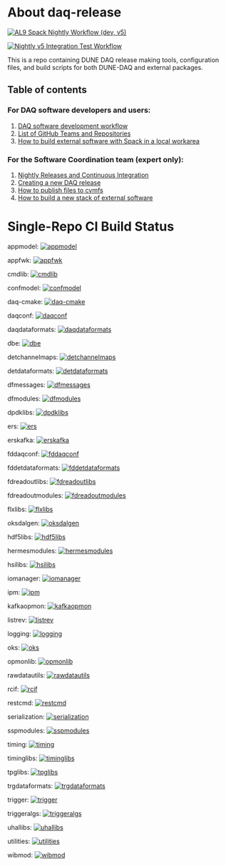 # About daq-release

[![AL9 Spack Nightly Workflow (dev, v5) ](https://github.com/DUNE-DAQ/daq-release/actions/workflows/build-nightly-release-alma9.yml/badge.svg)](https://github.com/DUNE-DAQ/daq-release/actions/workflows/build-nightly-release-alma9.yml)

[![Nightly v5 Integration Test Workflow](https://github.com/DUNE-DAQ/daq-release/actions/workflows/nightly-v5-integtest.yml/badge.svg)](https://github.com/DUNE-DAQ/daq-release/actions/workflows/nightly-v5-integtest.yml)

This is a repo containing DUNE DAQ release making tools, configuration files, and build scripts for both DUNE-DAQ and external packages. 

## Table of contents

### For DAQ software developers and users:
1. [DAQ software development workflow](development_workflow_gitflow.md)
2. [List of GitHub Teams and Repositories](team_repos.md)
3. [How to build external software with Spack in a local workarea](Build-external-packages-with-spack-in-a-work-area.md)

### For the Software Coordination team (expert only):

1. [Nightly Releases and Continuous Integration](ci_github_action.md)
2. [Creating a new DAQ release](create_release_spack.md)
3. [How to publish files to cvmfs](publish_to_cvmfs.md)
4. [How to build a new stack of external software](Build-new-external-software-stack.md)

# Single-Repo CI Build Status

appmodel: [![appmodel](https://github.com/DUNE-DAQ/appmodel/actions/workflows/dunedaq-develop-cpp-ci.yml/badge.svg)](https://github.com/DUNE-DAQ/appmodel/actions/workflows/dunedaq-develop-cpp-ci.yml)

appfwk: [![appfwk](https://github.com/DUNE-DAQ/appfwk/actions/workflows/dunedaq-develop-cpp-ci.yml/badge.svg)](https://github.com/DUNE-DAQ/appfwk/actions/workflows/dunedaq-develop-cpp-ci.yml)

cmdlib: [![cmdlib](https://github.com/DUNE-DAQ/cmdlib/actions/workflows/dunedaq-develop-cpp-ci.yml/badge.svg)](https://github.com/DUNE-DAQ/cmdlib/actions/workflows/dunedaq-develop-cpp-ci.yml)

confmodel: [![confmodel](https://github.com/DUNE-DAQ/confmodel/actions/workflows/dunedaq-develop-cpp-ci.yml/badge.svg)](https://github.com/DUNE-DAQ/confmodel/actions/workflows/dunedaq-develop-cpp-ci.yml)

daq-cmake: [![daq-cmake](https://github.com/DUNE-DAQ/daq-cmake/actions/workflows/dunedaq-develop-cpp-ci.yml/badge.svg)](https://github.com/DUNE-DAQ/daq-cmake/actions/workflows/dunedaq-develop-cpp-ci.yml)

daqconf: [![daqconf](https://github.com/DUNE-DAQ/daqconf/actions/workflows/dunedaq-develop-cpp-ci.yml/badge.svg)](https://github.com/DUNE-DAQ/daqconf/actions/workflows/dunedaq-develop-cpp-ci.yml)

daqdataformats: [![daqdataformats](https://github.com/DUNE-DAQ/daqdataformats/actions/workflows/dunedaq-develop-cpp-ci.yml/badge.svg)](https://github.com/DUNE-DAQ/daqdataformats/actions/workflows/dunedaq-develop-cpp-ci.yml)

dbe: [![dbe](https://github.com/DUNE-DAQ/dbe/actions/workflows/dunedaq-develop-cpp-ci.yml/badge.svg)](https://github.com/DUNE-DAQ/dbe/actions/workflows/dunedaq-develop-cpp-ci.yml)

detchannelmaps: [![detchannelmaps](https://github.com/DUNE-DAQ/detchannelmaps/actions/workflows/dunedaq-develop-cpp-ci.yml/badge.svg)](https://github.com/DUNE-DAQ/detchannelmaps/actions/workflows/dunedaq-develop-cpp-ci.yml)

detdataformats: [![detdataformats](https://github.com/DUNE-DAQ/detdataformats/actions/workflows/dunedaq-develop-cpp-ci.yml/badge.svg)](https://github.com/DUNE-DAQ/detdataformats/actions/workflows/dunedaq-develop-cpp-ci.yml)

dfmessages: [![dfmessages](https://github.com/DUNE-DAQ/dfmessages/actions/workflows/dunedaq-develop-cpp-ci.yml/badge.svg)](https://github.com/DUNE-DAQ/dfmessages/actions/workflows/dunedaq-develop-cpp-ci.yml)

dfmodules: [![dfmodules](https://github.com/DUNE-DAQ/dfmodules/actions/workflows/dunedaq-develop-cpp-ci.yml/badge.svg)](https://github.com/DUNE-DAQ/dfmodules/actions/workflows/dunedaq-develop-cpp-ci.yml)

dpdklibs: [![dpdklibs](https://github.com/DUNE-DAQ/dpdklibs/actions/workflows/dunedaq-develop-cpp-ci.yml/badge.svg)](https://github.com/DUNE-DAQ/dpdklibs/actions/workflows/dunedaq-develop-cpp-ci.yml)

ers: [![ers](https://github.com/DUNE-DAQ/ers/actions/workflows/dunedaq-develop-cpp-ci.yml/badge.svg)](https://github.com/DUNE-DAQ/ers/actions/workflows/dunedaq-develop-cpp-ci.yml)

erskafka: [![erskafka](https://github.com/DUNE-DAQ/erskafka/actions/workflows/dunedaq-develop-cpp-ci.yml/badge.svg)](https://github.com/DUNE-DAQ/erskafka/actions/workflows/dunedaq-develop-cpp-ci.yml)

fddaqconf: [![fddaqconf](https://github.com/DUNE-DAQ/fddaqconf/actions/workflows/dunedaq-develop-cpp-ci.yml/badge.svg)](https://github.com/DUNE-DAQ/fddaqconf/actions/workflows/dunedaq-develop-cpp-ci.yml)

fddetdataformats: [![fddetdataformats](https://github.com/DUNE-DAQ/fddetdataformats/actions/workflows/dunedaq-develop-cpp-ci.yml/badge.svg)](https://github.com/DUNE-DAQ/fddetdataformats/actions/workflows/dunedaq-develop-cpp-ci.yml)

fdreadoutlibs: [![fdreadoutlibs](https://github.com/DUNE-DAQ/fdreadoutlibs/actions/workflows/dunedaq-develop-cpp-ci.yml/badge.svg)](https://github.com/DUNE-DAQ/fdreadoutlibs/actions/workflows/dunedaq-develop-cpp-ci.yml)

fdreadoutmodules: [![fdreadoutmodules](https://github.com/DUNE-DAQ/fdreadoutmodules/actions/workflows/dunedaq-develop-cpp-ci.yml/badge.svg)](https://github.com/DUNE-DAQ/fdreadoutmodules/actions/workflows/dunedaq-develop-cpp-ci.yml)

flxlibs: [![flxlibs](https://github.com/DUNE-DAQ/flxlibs/actions/workflows/dunedaq-develop-cpp-ci.yml/badge.svg)](https://github.com/DUNE-DAQ/flxlibs/actions/workflows/dunedaq-develop-cpp-ci.yml)

oksdalgen: [![oksdalgen](https://github.com/DUNE-DAQ/oksdalgen/actions/workflows/dunedaq-develop-cpp-ci.yml/badge.svg)](https://github.com/DUNE-DAQ/oksdalgen/actions/workflows/dunedaq-develop-cpp-ci.yml)

hdf5libs: [![hdf5libs](https://github.com/DUNE-DAQ/hdf5libs/actions/workflows/dunedaq-develop-cpp-ci.yml/badge.svg)](https://github.com/DUNE-DAQ/hdf5libs/actions/workflows/dunedaq-develop-cpp-ci.yml)

hermesmodules: [![hermesmodules](https://github.com/DUNE-DAQ/hermesmodules/actions/workflows/dunedaq-develop-cpp-ci.yml/badge.svg)](https://github.com/DUNE-DAQ/hermesmodules/actions/workflows/dunedaq-develop-cpp-ci.yml)

hsilibs: [![hsilibs](https://github.com/DUNE-DAQ/hsilibs/actions/workflows/dunedaq-develop-cpp-ci.yml/badge.svg)](https://github.com/DUNE-DAQ/hsilibs/actions/workflows/dunedaq-develop-cpp-ci.yml)

iomanager: [![iomanager](https://github.com/DUNE-DAQ/iomanager/actions/workflows/dunedaq-develop-cpp-ci.yml/badge.svg)](https://github.com/DUNE-DAQ/iomanager/actions/workflows/dunedaq-develop-cpp-ci.yml)

ipm: [![ipm](https://github.com/DUNE-DAQ/ipm/actions/workflows/dunedaq-develop-cpp-ci.yml/badge.svg)](https://github.com/DUNE-DAQ/ipm/actions/workflows/dunedaq-develop-cpp-ci.yml)

kafkaopmon: [![kafkaopmon](https://github.com/DUNE-DAQ/kafkaopmon/actions/workflows/dunedaq-develop-cpp-ci.yml/badge.svg)](https://github.com/DUNE-DAQ/kafkaopmon/actions/workflows/dunedaq-develop-cpp-ci.yml)

listrev: [![listrev](https://github.com/DUNE-DAQ/listrev/actions/workflows/dunedaq-develop-cpp-ci.yml/badge.svg)](https://github.com/DUNE-DAQ/listrev/actions/workflows/dunedaq-develop-cpp-ci.yml)

logging: [![logging](https://github.com/DUNE-DAQ/logging/actions/workflows/dunedaq-develop-cpp-ci.yml/badge.svg)](https://github.com/DUNE-DAQ/logging/actions/workflows/dunedaq-develop-cpp-ci.yml)

oks: [![oks](https://github.com/DUNE-DAQ/oks/actions/workflows/dunedaq-develop-cpp-ci.yml/badge.svg)](https://github.com/DUNE-DAQ/oks/actions/workflows/dunedaq-develop-cpp-ci.yml)

opmonlib: [![opmonlib](https://github.com/DUNE-DAQ/opmonlib/actions/workflows/dunedaq-develop-cpp-ci.yml/badge.svg)](https://github.com/DUNE-DAQ/opmonlib/actions/workflows/dunedaq-develop-cpp-ci.yml)

rawdatautils: [![rawdatautils](https://github.com/DUNE-DAQ/rawdatautils/actions/workflows/dunedaq-develop-cpp-ci.yml/badge.svg)](https://github.com/DUNE-DAQ/rawdatautils/actions/workflows/dunedaq-develop-cpp-ci.yml)

rcif: [![rcif](https://github.com/DUNE-DAQ/rcif/actions/workflows/dunedaq-develop-cpp-ci.yml/badge.svg)](https://github.com/DUNE-DAQ/rcif/actions/workflows/dunedaq-develop-cpp-ci.yml)

restcmd: [![restcmd](https://github.com/DUNE-DAQ/restcmd/actions/workflows/dunedaq-develop-cpp-ci.yml/badge.svg)](https://github.com/DUNE-DAQ/restcmd/actions/workflows/dunedaq-develop-cpp-ci.yml)

serialization: [![serialization](https://github.com/DUNE-DAQ/serialization/actions/workflows/dunedaq-develop-cpp-ci.yml/badge.svg)](https://github.com/DUNE-DAQ/serialization/actions/workflows/dunedaq-develop-cpp-ci.yml)

sspmodules: [![sspmodules](https://github.com/DUNE-DAQ/sspmodules/actions/workflows/dunedaq-develop-cpp-ci.yml/badge.svg)](https://github.com/DUNE-DAQ/sspmodules/actions/workflows/dunedaq-develop-cpp-ci.yml)

timing: [![timing](https://github.com/DUNE-DAQ/timing/actions/workflows/dunedaq-develop-cpp-ci.yml/badge.svg)](https://github.com/DUNE-DAQ/timing/actions/workflows/dunedaq-develop-cpp-ci.yml)

timinglibs: [![timinglibs](https://github.com/DUNE-DAQ/timinglibs/actions/workflows/dunedaq-develop-cpp-ci.yml/badge.svg)](https://github.com/DUNE-DAQ/timinglibs/actions/workflows/dunedaq-develop-cpp-ci.yml)

tpglibs: [![tpglibs](https://github.com/DUNE-DAQ/tpglibs/actions/workflows/dunedaq-develop-cpp-ci.yml/badge.svg)](https://github.com/DUNE-DAQ/tpglibs/actions/workflows/dunedaq-develop-cpp-ci.yml)

trgdataformats: [![trgdataformats](https://github.com/DUNE-DAQ/trgdataformats/actions/workflows/dunedaq-develop-cpp-ci.yml/badge.svg)](https://github.com/DUNE-DAQ/trgdataformats/actions/workflows/dunedaq-develop-cpp-ci.yml)

trigger: [![trigger](https://github.com/DUNE-DAQ/trigger/actions/workflows/dunedaq-develop-cpp-ci.yml/badge.svg)](https://github.com/DUNE-DAQ/trigger/actions/workflows/dunedaq-develop-cpp-ci.yml)

triggeralgs: [![triggeralgs](https://github.com/DUNE-DAQ/triggeralgs/actions/workflows/dunedaq-develop-cpp-ci.yml/badge.svg)](https://github.com/DUNE-DAQ/triggeralgs/actions/workflows/dunedaq-develop-cpp-ci.yml)

uhallibs: [![uhallibs](https://github.com/DUNE-DAQ/uhallibs/actions/workflows/dunedaq-develop-cpp-ci.yml/badge.svg)](https://github.com/DUNE-DAQ/uhallibs/actions/workflows/dunedaq-develop-cpp-ci.yml)

utilities: [![utilities](https://github.com/DUNE-DAQ/utilities/actions/workflows/dunedaq-develop-cpp-ci.yml/badge.svg)](https://github.com/DUNE-DAQ/utilities/actions/workflows/dunedaq-develop-cpp-ci.yml)

wibmod: [![wibmod](https://github.com/DUNE-DAQ/wibmod/actions/workflows/dunedaq-develop-cpp-ci.yml/badge.svg)](https://github.com/DUNE-DAQ/wibmod/actions/workflows/dunedaq-develop-cpp-ci.yml)
